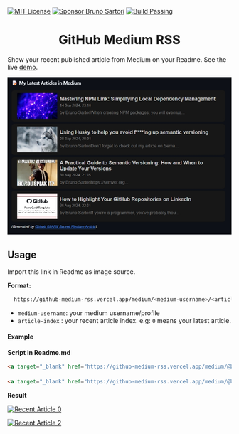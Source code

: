 <a style="display: inline-block;" target="_blank" href="https://choosealicense.com/licenses/mit/">
  <img src="https://img.shields.io/badge/License-MIT-green.svg" alt="MIT License">
</a>
<a style="display: inline-block;" target="_blank" href="https://github.com/sponsors/bruno-sartori">
  <img src="https://img.shields.io/static/v1?label=Sponsor&message=%E2%9D%A4&logo=GitHub&color=%23fe8e86" alt="Sponsor Bruno Sartori">
</a>
<a style="display: inline-block;" target="_blank" href="#">
  <img src="https://img.shields.io/badge/Build-Passing-green.svg" alt="Build Passing">
</a>

<h1 style="text-align: center;">GitHub Medium RSS</h1>

Show your recent published article from Medium on your Readme. See the live [demo](https://github.com/bruno-sartori).

![github-readme-medium-recent-article](https://raw.githubusercontent.com/bruno-sartori/github-medium-rss/main/example.jpg)

## Usage

Import this link in Readme as image source.

**Format:**
```bash
  https://github-medium-rss.vercel.app/medium/<medium-username>/<article-index>
```
- `medium-username`: your medium username/profile
- `article-index` : your recent article index. e.g: `0` means your latest article. 

#### Example
**Script in Readme.md**

```html
<a target="_blank" href="https://github-medium-rss.vercel.app/medium/@brunosartori.dev/0"><img src="https://github-medium-rss.vercel.app/medium/@brunosartori.dev/0" alt="Recent Article 0"> 

<a target="_blank" href="https://github-medium-rss.vercel.app/medium/@brunosartori.dev/2"><img src="https://github-medium-rss.vercel.app/medium/@brunosartori.dev/2" alt="Recent Article 2"> 

```
**Result**

<a target="_blank" href="https://github-medium-rss.vercel.app/medium/@brunosartori.dev/0"><img src="https://github-medium-rss.vercel.app/medium/@brunosartori.dev/0" alt="Recent Article 0">

<a target="_blank" href="https://github-medium-rss.vercel.app/medium/@brunosartori.dev/2"><img src="https://github-medium-rss.vercel.app/medium/@brunosartori.dev/2" alt="Recent Article 2">
